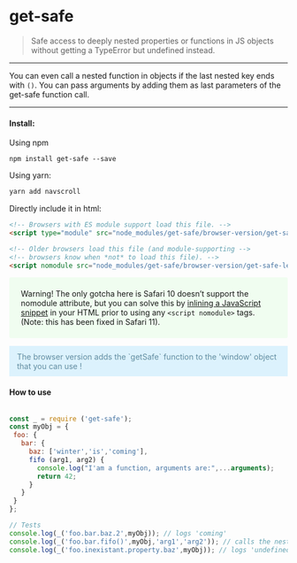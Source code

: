 # get-safe

> Safe access to deeply nested properties or functions in JS objects without getting a TypeError but undefined instead.

***
You can even call a nested function in objects if the last nested key ends with `()`. You can pass arguments by adding them as last parameters of the get-safe function call.
***

#### Install:

Using npm
```
npm install get-safe --save
```

Using yarn:
```bash
yarn add navscroll
```

Directly include it in html:
```html
<!-- Browsers with ES module support load this file. -->
<script type="module" src="node_modules/get-safe/browser-version/get-safe.js"></script>

<!-- Older browsers load this file (and module-supporting -->
<!-- browsers know when *not* to load this file). -->
<script nomodule src="node_modules/get-safe/browser-version/get-safe-legacy.js"></script>
```

<p class="warning" style="background: rgba(0,255,0,.05);border-radius: 3px;padding: 1.5em;">
Warning! The only gotcha here is Safari 10 doesn’t support the nomodule attribute, but you can solve this by <a href="https://gist.github.com/samthor/64b114e4a4f539915a95b91ffd340acc">inlining a JavaScript snippet</a> in your HTML prior to using any <code>&#x3C;script nomodule&#x3E;</code> tags. (Note: this has been fixed in Safari 11).
</p>

<p class="tip" style="background-color: #DCF2FD;color: #618ca0;padding: 0.75em 1em;">
The browser version adds the `getSafe` function to the 'window' object that you can use !
</p>

#### How to use
 ```JavaScript

const _ = require ('get-safe');
const myObj = {
  foo: {
    bar: {
      baz: ['winter','is','coming'],
      fifo (arg1, arg2) {
        console.log("I'am a function, arguments are:",...arguments);
        return 42;
      }
    }
  }
};

// Tests
console.log(_('foo.bar.baz.2',myObj)); // logs 'coming'
console.log(_('foo.bar.fifo()',myObj,'arg1','arg2')); // calls the nested function 'fifo' and logs its result
console.log(_('foo.inexistant.property.baz',myObj)); // logs 'undefined'
```
